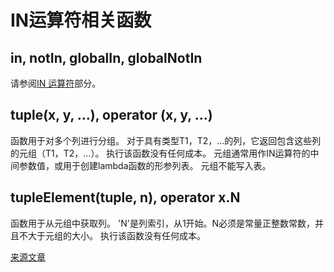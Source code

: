 # IN运算符相关函数

## in, notIn, globalIn, globalNotIn

请参阅[IN 运算符](../select.md＃select-in-operators)部分。

## tuple(x, y, ...), operator (x, y, ...)

函数用于对多个列进行分组。
对于具有类型T1，T2，...的列，它返回包含这些列的元组（T1，T2，...）。 执行该函数没有任何成本。
元组通常用作IN运算符的中间参数值，或用于创建lambda函数的形参列表。 元组不能写入表。

## tupleElement(tuple, n), operator x.N

函数用于从元组中获取列。
'N'是列索引，从1开始。N必须是常量正整数常数，并且不大于元组的大小。
执行该函数没有任何成本。


[来源文章](https://clickhouse.yandex/docs/en/query_language/functions/in_functions/) <!--hide-->
